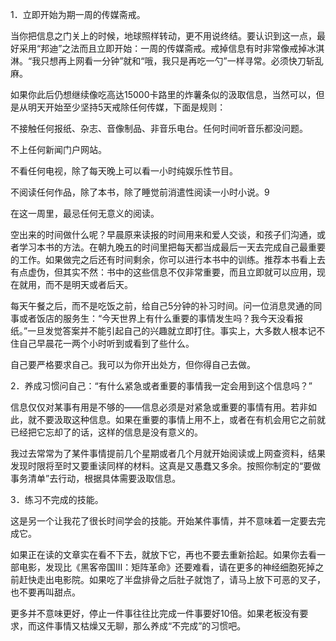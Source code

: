 1．立即开始为期一周的传媒斋戒。

当你把信息之门关上的时候，地球照样转动，更不用说终结。要认识到这一点，最好采用“邦迪”之法而且立即开始：一周的传媒斋戒。戒掉信息有时非常像戒掉冰淇淋。“我只想再上网看一分钟”就和“哦，我只是再吃一勺”一样寻常。必须快刀斩乱麻。

如果你此后仍想继续像吃高达15000卡路里的炸薯条似的汲取信息，当然可以，但是从明天开始至少坚持5天戒除任何传媒，下面是规则：

不接触任何报纸、杂志、音像制品、非音乐电台。任何时间听音乐都没问题。

不上任何新闻门户网站。

不看任何电视，除了每天晚上可以看一小时纯娱乐性节目。

不阅读任何作品，除了本书，除了睡觉前消遣性阅读一小时小说。9

在这一周里，最忌任何无意义的阅读。

空出来的时间做什么呢？早晨原来读报的时间用来和爱人交谈，和孩子们沟通，或者学习本书的方法。在朝九晚五的时间里把每天都当成最后一天去完成自己最重要的工作。如果做完之后还有时间剩余，你可以进行本书中的训练。推荐本书看上去有点虚伪，但其实不然：书中的这些信息不仅非常重要，而且立即就可以应用，现在就用，而不是明天或者后天。

每天午餐之后，而不是吃饭之前，给自己5分钟的补习时间。问一位消息灵通的同事或者饭店的服务生：“今天世界上有什么重要的事情发生吗？我今天没看报纸。”一旦发觉答案并不能引起自己的兴趣就立即打住。事实上，大多数人根本记不住自己早晨花一两个小时听到或看到了些什么。

自己要严格要求自己。我可以为你开出处方，但你得自己去做。

2．养成习惯问自己：“有什么紧急或者重要的事情我一定会用到这个信息吗？”

信息仅仅对某事有用是不够的——信息必须是对紧急或重要的事情有用。若非如此，就不要汲取这种信息。如果在重要的事情上用不上，或者在有机会用它之前就已经把它忘却了的话，这样的信息是没有意义的。

我过去常常为了某件事情提前几个星期或者几个月就开始阅读或上网查资料，结果发现时限将至时又要重读同样的材料。这真是又愚蠢又多余。按照你制定的“要做事务清单”去行动，根据具体需要汲取信息。

3．练习不完成的技能。

这是另一个让我花了很长时间学会的技能。开始某件事情，并不意味着一定要去完成它。

如果正在读的文章实在看不下去，就放下它，再也不要去重新拾起。如果你去看一部电影，发现比《黑客帝国Ⅲ：矩阵革命》还要难看，请在更多的神经细胞死掉之前赶快走出电影院。如果吃了半盘排骨之后肚子就饱了，请马上放下可恶的叉子，也不要再叫甜点。

更多并不意味更好，停止一件事往往比完成一件事要好10倍。如果老板没有要求，而这件事情又枯燥又无聊，那么养成“不完成”的习惯吧。
